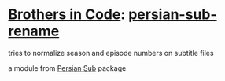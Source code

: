 # [Brothers in Code](https://github.com/brothersincode): [persian-sub-rename](https://www.npmjs.com/package/persian-sub-rename)

tries to normalize season and episode numbers on subtitle files

a module from [Persian Sub](https://github.com/brothersincode/persian-sub) package
